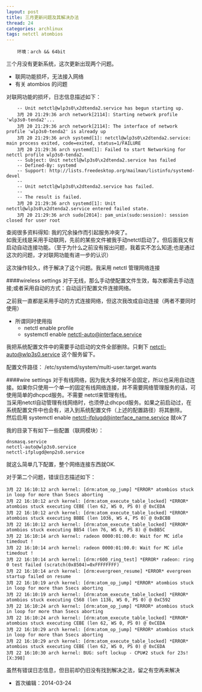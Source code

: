 ```yaml
---
layout: post
title: 三月更新问题及其解决办法
thread: 24
categories: archlinux
tags: netctl atombios
---
```


        环境：arch && 64bit

三个月没有更新系统，这次更新出现两个问题。
- 联网功能损坏，无法接入网络  
- 有关 atombios 的问题

对联网功能的损坏，日志信息描述如下：

        -- Unit netctl@wlp3s0\x2dtenda2.service has begun starting up.
        3月 20 21:29:36 arch network[2114]: Starting network profile 'wlp3s0-tenda2'...
        3月 20 21:29:36 arch network[2114]: The interface of network profile 'wlp3s0-tenda2' is already up
        3月 20 21:29:36 arch systemd[1]: netctl@wlp3s0\x2dtenda2.service: main process exited, code=exited, status=1/FAILURE
        3月 20 21:29:36 arch systemd[1]: Failed to start Networking for netctl profile wlp3s0-tenda2.
        -- Subject: Unit netctl@wlp3s0\x2dtenda2.service has failed
        -- Defined-By: systemd
        -- Support: http://lists.freedesktop.org/mailman/listinfo/systemd-devel
        -- 
        -- Unit netctl@wlp3s0\x2dtenda2.service has failed.
        -- 
        -- The result is failed.
        3月 20 21:29:36 arch systemd[1]: Unit netctl@wlp3s0\x2dtenda2.service entered failed state.
        3月 20 21:29:36 arch sudo[2014]: pam_unix(sudo:session): session closed for user root  


查阅很多资料得知: 我的冗余操作而引起服务冲突了。  
如我无线是采用手动联网，先前的某些文件被我手动netctl启动了。但后面我又有启动自动连接功能。（至于为什么之前没有报出问题，我着实不怎么知道;也是通过这次的问题，才对联网功能有进一步的认识）

这次操作较久，终于解决了这个问题。我采用 netctl 管理网络连接

####wireless settings
对于无线，那么手动使配置文件生效，每次都需去手动连接;或者采用自动的方式：自动运行配置文件连接网络。

之前我一直都是采用手动的方式连接网络，但这次我改成自动连接（两者不要同时使用）
- 所谓同时使用指
	- netctl enable profile
    - systemctl enable netctl-auto@interface.service 

我把系统配置文件中的需要手动启动的文件全部删除。只剩下 netctl-auto@wlp3s0.service 这个服务留下。

配置文件路径： /etc/systemd/system/multi-user.target.wants

####wire settings
对于有线网络，因为我大多时候不会固定，所以也采用自动连接。如果你只使用一个单一的固定有线网络连接，并不需要网络管理服务的话，可使用简单的dhcpcd服务。不需要 netctl来管理有线。  
当采用netctl自动管理有线网络时，也须停止dhcpcd服务。如果之前启动过，在系统配置文件中也会有，进入到系统配置文件（上述的配置路径）将其删除。  
然后启用 systemctl enable netctl-ifplugd@interface_name.service 就ok了

我的目录下有如下一些配置（联网模块）：

    dnsmasq.service 
    netctl-auto@wlp3s0.service
    netctl-ifplugd@enp2s0.service

就这么简单几下配置，整个网络连接东西就OK.


对于第二个问题，错误日志描述如下：

    3月 22 16:10:12 arch kernel: [drm:atom_op_jump] *ERROR* atombios stuck in loop for more than 5secs aborting 
    3月 22 16:10:12 arch kernel: [drm:atom_execute_table_locked] *ERROR* atombios stuck executing CEBE (len 62, WS 0, PS 0) @ 0xCEDA
    3月 22 16:10:12 arch kernel: [drm:atom_execute_table_locked] *ERROR* atombios stuck executing BBBE (len 1036, WS 4, PS 0) @ 0xBCBB
    3月 22 16:10:12 arch kernel: [drm:atom_execute_table_locked] *ERROR* atombios stuck executing BB54 (len 76, WS 0, PS 8) @ 0xBB5C
    3月 22 16:10:14 arch kernel: radeon 0000:01:00.0: Wait for MC idle timedout !
    3月 22 16:10:14 arch kernel: radeon 0000:01:00.0: Wait for MC idle timedout !
    3月 22 16:10:14 arch kernel: [drm:r600_ring_test] *ERROR* radeon: ring 0 test failed (scratch(0x8504)=0xFFFFFFFF)
    3月 22 16:10:14 arch kernel: [drm:evergreen_resume] *ERROR* evergreen startup failed on resume
    3月 22 16:10:19 arch kernel: [drm:atom_op_jump] *ERROR* atombios stuck in loop for more than 5secs aborting
    3月 22 16:10:19 arch kernel: [drm:atom_execute_table_locked] *ERROR* atombios stuck executing C568 (len 1136, WS 0, PS 0) @ 0xC592
    3月 22 16:10:24 arch kernel: [drm:atom_op_jump] *ERROR* atombios stuck in loop for more than 5secs aborting
    3月 22 16:10:24 arch kernel: [drm:atom_execute_table_locked] *ERROR* atombios stuck executing CEBE (len 62, WS 0, PS 0) @ 0xCEDA
    3月 22 16:10:29 arch kernel: [drm:atom_op_jump] *ERROR* atombios stuck in loop for more than 5secs aborting
    3月 22 16:10:29 arch kernel: [drm:atom_execute_table_locked] *ERROR* atombios stuck executing CEBE (len 62, WS 0, PS 0) @ 0xCEDA
    3月 22 16:10:30 arch kernel: BUG: soft lockup - CPU#2 stuck for 23s! [X:398]


虽然有错误日志信息，但目前却仍旧没有找到解决之法，留之有空再来解决

- 首次编辑：2014-03-24


